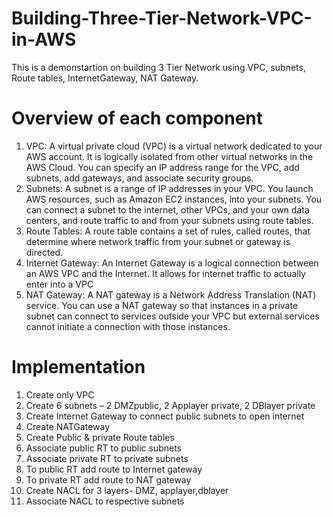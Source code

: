 # Building-Three-Tier-Network-VPC-in-AWS
This is a demonstartion on building 3 Tier Network using VPC, subnets, Route tables, InternetGateway, NAT Gateway.

# Overview of each component
1. VPC: A virtual private cloud (VPC) is a virtual network dedicated to your AWS account. It is logically isolated from other virtual networks in the AWS Cloud. You can specify an IP address range for the VPC, add subnets, add gateways, and associate security groups.
2. Subnets: A subnet is a range of IP addresses in your VPC. You launch AWS resources, such as Amazon EC2 instances, into your subnets. You can connect a subnet to the internet, other VPCs, and your own data centers, and route traffic to and from your subnets using route tables.
3. Route Tables: A route table contains a set of rules, called routes, that determine where network traffic from your subnet or gateway is directed.
4. Internet Gateway: An Internet Gateway is a logical connection between an AWS VPC and the Internet. It allows for internet traffic to actually enter into a VPC
5. NAT Gateway: A NAT gateway is a Network Address Translation (NAT) service. You can use a NAT gateway so that instances in a private subnet can connect to services outside your VPC but external services cannot initiate a connection with those instances.

# Implementation
1.	Create only VPC
2.	Create 6 subnets – 2 DMZpublic, 2 Applayer private, 2 DBlayer private
3.	Create Internet Gateway to connect public subnets to open internet
4.	Create NATGateway
5.	Create Public & private Route tables
6.	Associate public RT to public subnets
7.	Associate private RT to private subnets
8.	To public RT add route to Internet gateway 
9.	To private RT add route to NAT gateway
10.	Create NACL for 3 layers- DMZ, applayer,dblayer
11.	Associate NACL to respective subnets 

